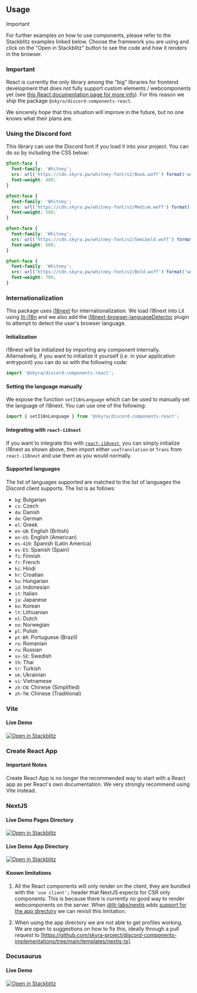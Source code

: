 <!-- # REACT_USAGE START # -->

## Usage

> [!IMPORTANT]
>
> For further examples on how to use components, please refer to the Stackblitz
> examples linked below. Choose the framework you are using and click on the
> "Open in Stackblitz" button to see the code and how it renders in the browser.

### Important

React is currently the only library among the "big" libraries for frontend
development that does not fully support custom elements / webcomponents yet (see
[this React documentation page for more info](https://react.dev/reference/react-dom/components#custom-html-elements)).
For this reason we ship the package `@skyra/discord-components-react`.

We sincerely hope that this situation will improve in the future, but no one
knows what their plans are.

### Using the Discord font

This library can use the Discord font if you load it into your project. You can
do so by including the CSS below:

```css
@font-face {
  font-family: 'Whitney';
  src: url('https://cdn.skyra.pw/whitney-font/v2/Book.woff') format('woff');
  font-weight: 400;
}

@font-face {
  font-family: 'Whitney';
  src: url('https://cdn.skyra.pw/whitney-font/v2/Medium.woff') format('woff');
  font-weight: 500;
}

@font-face {
  font-family: 'Whitney';
  src: url('https://cdn.skyra.pw/whitney-font/v2/Semibold.woff') format('woff');
  font-weight: 600;
}

@font-face {
  font-family: 'Whitney';
  src: url('https://cdn.skyra.pw/whitney-font/v2/Bold.woff') format('woff');
  font-weight: 700;
}
```

### Internationalization

This package uses [i18next](https://www.i18next.com/) for internationalization.
We load i18next into Lit using [lit-i18n](https://github.com/colscott/lit-i18n)
and we also add the
[i18next-browser-languageDetector](https://github.com/i18next/i18next-browser-languageDetector)
plugin to attempt to detect the user's browser language.

#### Initialization

i18next will be initialized by importing any component internally.
Alternatively, if you want to initialize it yourself (i.e. in your application
entrypoint) you can do so with the following code:

```ts
import '@skyra/discord-components-react';
```

#### Setting the language manually

We expose the function `setI18nLanguage` which can be used to manually set the
language of i18next. You can use one of the following:

```ts
import { setI18nLanguage } from '@skyra/discord-components-react';
```

#### Integrating with `react-i18next`

If you want to integrate this with
[`react-i18next`](https://github.com/i18next/react-i18next), you can simply
initialize i18next as shown above, then import either `useTranslation` or
`Trans` from `react-i18next` and use them as you would normally.

#### Supported languages

The list of languages supported are matched to the list of languages the Discord
client supports. The list is as follows:

- `bg`: Bulgarian
- `cs`: Czech
- `da`: Danish
- `de`: German
- `el`: Greek
- `en-GB`: English (British)
- `en-US`: English (American)
- `es-419`: Spanish (Latin America)
- `es-ES`: Spanish (Spain)
- `fi`: Finnish
- `fr`: French
- `hi`: Hindi
- `hr`: Croatian
- `hu`: Hungarian
- `id`: Indonesian
- `it`: Italian
- `ja`: Japanese
- `ko`: Korean
- `lt`: Lithuanian
- `nl`: Dutch
- `no`: Norwegian
- `pl`: Polish
- `pt-BR`: Portuguese (Brazil)
- `ro`: Romanian
- `ru`: Russian
- `sv-SE`: Swedish
- `th`: Thai
- `tr`: Turkish
- `uk`: Ukrainian
- `vi`: Vietnamese
- `zh-CN`: Chinese (Simplified)
- `zh-TW`: Chinese (Traditional)

### Vite

#### Live Demo

[![Open in Stackblitz](https://developer.stackblitz.com/img/open_in_stackblitz.svg)](https://stackblitz.com/github/skyra-project/discord-components-implementations/tree/main/templates/react-vite-ts)

### Create React App

#### Important Notes

Create React App is no longer the recommended way to start with a React app as
per React's own documentation. We very strongly recommend using Vite instead.

### NextJS

#### Live Demo Pages Directory

[![Open in Stackblitz](https://developer.stackblitz.com/img/open_in_stackblitz.svg)](https://stackblitz.com/github/skyra-project/discord-components-implementations/tree/main/templates/nextjs-ts)

#### Live Demo App Directory

[![Open in Stackblitz](https://developer.stackblitz.com/img/open_in_stackblitz.svg)](https://stackblitz.com/github/skyra-project/discord-components-implementations/tree/main/templates/nextjs-app-directory-ts)

#### Known limitations

1. All the React components will only render on the client, they are bundled
   with the `'use client';` header that NextJS expects for CSR only components.
   This is because there is currently no good way to render webcomponents on the
   server. When
   [@lit-labs/nextjs](https://www.npmjs.com/package/@lit-labs/nextjs) adds
   [support for the app directory](https://github.com/lit/lit/issues/3657) we
   can revisit this limitation.

2. When using the app directory we are not able to get profiles working. We are
   open to suggestions on how to fix this, ideally through a pull request to
   [https://github.com/skyra-project/discord-components-implementations/tree/main/templates/nextjs-ts].

### Docusaurus

#### Live Demo

[![Open in Stackblitz](https://developer.stackblitz.com/img/open_in_stackblitz.svg)](https://stackblitz.com/github/skyra-project/discord-components-implementations/tree/main/templates/react-docusaurus-ts)

<!-- # REACT_USAGE END # -->
